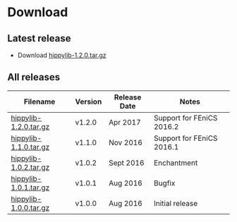 # Download

## Latest release
- Download [hippylib-1.2.0.tar.gz](https://goo.gl/OcvROZ)

## All releases

**Filename** | **Version** | **Release Date** | **Notes** |
 ----------- | ----------- | ---------------- | --------- |
[hippylib-1.2.0.tar.gz](https://goo.gl/OcvROZ) | v1.2.0 | Apr 2017 | Support for FEniCS 2016.2 |
[hippylib-1.1.0.tar.gz](https://goo.gl/pDb10B) | v1.1.0 | Nov 2016 | Support for FEniCS 2016.1 |
[hippylib-1.0.2.tar.gz](https://goo.gl/wMb18C) | v1.0.2 | Sept 2016 | Enchantment |
[hippylib-1.0.1.tar.gz](https://goo.gl/srnvsc) | v1.0.1 | Aug 2016 | Bugfix |
[hippylib-1.0.0.tar.gz](https://goo.gl/h7HUFJ) | v1.0.0 | Aug 2016 | Initial release |